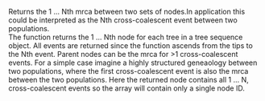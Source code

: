 Returns the 1 ... Nth mrca between two sets of nodes.In application this could be interpreted as the Nth cross-coalescent event between two populations.  
The function returns the 1 ... Nth node for each tree in a tree sequence object. All events are returned since the function ascends from the tips to the Nth event. Parent nodes can be the mrca for >1 cross-coalescent events. For a simple case imagine a highly structured geneaology between two populations, where the first cross-coalescent event is also the mrca between the two populations. Here the returned node contains all 1 ... N, cross-coalescent events so the array will contain only a single node ID.
